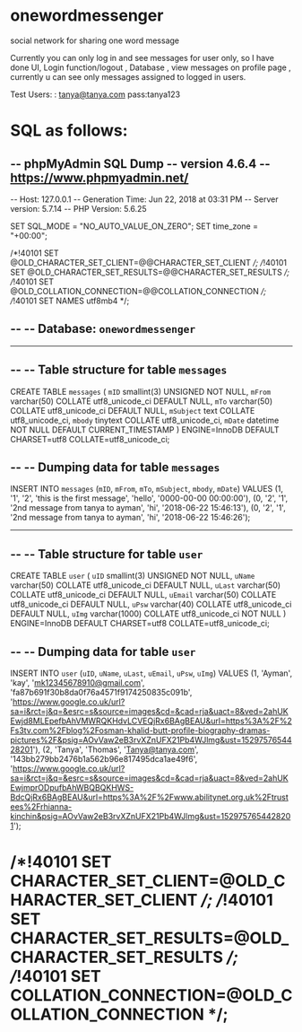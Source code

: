 # onewordmessenger
social network for sharing one word message

Currently you can only log in and see messages for user only, so I have done UI,  Login function/logout , Database , view messages on profile page , 
currently u can see only messages assigned to logged in users.

 
Test Users: 
          : tanya@tanya.com            pass:tanya123


SQL as follows:
=========================================================================================
-- phpMyAdmin SQL Dump
-- version 4.6.4
-- https://www.phpmyadmin.net/
--
-- Host: 127.0.0.1
-- Generation Time: Jun 22, 2018 at 03:31 PM
-- Server version: 5.7.14
-- PHP Version: 5.6.25

SET SQL_MODE = "NO_AUTO_VALUE_ON_ZERO";
SET time_zone = "+00:00";


/*!40101 SET @OLD_CHARACTER_SET_CLIENT=@@CHARACTER_SET_CLIENT */;
/*!40101 SET @OLD_CHARACTER_SET_RESULTS=@@CHARACTER_SET_RESULTS */;
/*!40101 SET @OLD_COLLATION_CONNECTION=@@COLLATION_CONNECTION */;
/*!40101 SET NAMES utf8mb4 */;

--
-- Database: `onewordmessenger`
--

-- --------------------------------------------------------

--
-- Table structure for table `messages`
--

CREATE TABLE `messages` (
  `mID` smallint(3) UNSIGNED NOT NULL,
  `mFrom` varchar(50) COLLATE utf8_unicode_ci DEFAULT NULL,
  `mTo` varchar(50) COLLATE utf8_unicode_ci DEFAULT NULL,
  `mSubject` text COLLATE utf8_unicode_ci,
  `mbody` tinytext COLLATE utf8_unicode_ci,
  `mDate` datetime NOT NULL DEFAULT CURRENT_TIMESTAMP
) ENGINE=InnoDB DEFAULT CHARSET=utf8 COLLATE=utf8_unicode_ci;

--
-- Dumping data for table `messages`
--

INSERT INTO `messages` (`mID`, `mFrom`, `mTo`, `mSubject`, `mbody`, `mDate`) VALUES
(1, '1', '2', 'this is the first message', 'hello', '0000-00-00 00:00:00'),
(0, '2', '1', '2nd message from tanya to ayman', 'hi', '2018-06-22 15:46:13'),
(0, '2', '1', '2nd message from tanya to ayman', 'hi', '2018-06-22 15:46:26');

-- --------------------------------------------------------

--
-- Table structure for table `user`
--

CREATE TABLE `user` (
  `uID` smallint(3) UNSIGNED NOT NULL,
  `uName` varchar(50) COLLATE utf8_unicode_ci DEFAULT NULL,
  `uLast` varchar(50) COLLATE utf8_unicode_ci DEFAULT NULL,
  `uEmail` varchar(50) COLLATE utf8_unicode_ci DEFAULT NULL,
  `uPsw` varchar(40) COLLATE utf8_unicode_ci DEFAULT NULL,
  `uImg` varchar(1000) COLLATE utf8_unicode_ci NOT NULL
) ENGINE=InnoDB DEFAULT CHARSET=utf8 COLLATE=utf8_unicode_ci;

--
-- Dumping data for table `user`
--

INSERT INTO `user` (`uID`, `uName`, `uLast`, `uEmail`, `uPsw`, `uImg`) VALUES
(1, 'Ayman', 'kay', 'mk12345678910@gmail.com', 'fa87b691f30b8da0f76a4571f9174250835c091b', 'https://www.google.co.uk/url?sa=i&rct=j&q=&esrc=s&source=images&cd=&cad=rja&uact=8&ved=2ahUKEwjd8MLEpefbAhVMWRQKHdvLCVEQjRx6BAgBEAU&url=https%3A%2F%2Fs3tv.com%2Fblog%2Fosman-khalid-butt-profile-biography-dramas-pictures%2F&psig=AOvVaw2eB3rvXZnUFX21Pb4WJlmg&ust=1529757654428201'),
(2, 'Tanya', 'Thomas', 'Tanya@tanya.com', '143bb279bb2476b1a562b96e817495dca1ae49f6', 'https://www.google.co.uk/url?sa=i&rct=j&q=&esrc=s&source=images&cd=&cad=rja&uact=8&ved=2ahUKEwjmprODpufbAhWBQBQKHWS-BdcQjRx6BAgBEAU&url=https%3A%2F%2Fwww.abilitynet.org.uk%2Ftrustees%2Frhianna-kinchin&psig=AOvVaw2eB3rvXZnUFX21Pb4WJlmg&ust=1529757654428201');

/*!40101 SET CHARACTER_SET_CLIENT=@OLD_CHARACTER_SET_CLIENT */;
/*!40101 SET CHARACTER_SET_RESULTS=@OLD_CHARACTER_SET_RESULTS */;
/*!40101 SET COLLATION_CONNECTION=@OLD_COLLATION_CONNECTION */;
===============================================================================================
